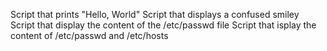 Script that prints "Hello, World"
Script that displays a confused smiley
Script that display the content of the /etc/passwd file
Script that isplay the content of /etc/passwd and /etc/hosts
